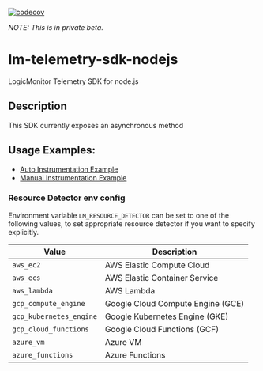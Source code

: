 [![codecov](https://codecov.io/gh/logicmonitor/lm-telemetry-sdk-nodejs/branch/main/graph/badge.svg?token=NCXEJLVNWH)](https://codecov.io/gh/logicmonitor/lm-telemetry-sdk-nodejs)

_NOTE: This is in private beta._
# lm-telemetry-sdk-nodejs
LogicMonitor Telemetry SDK for node.js

## Description

This SDK currently exposes an asynchronous method 
## Usage Examples:

- [Auto Instrumentation Example](https://github.com/logicmonitor/lm-telemetry-sdk-nodejs/tree/main/examples/auto-instrumentation)
- [Manual Instrumentation Example](https://github.com/logicmonitor/lm-telemetry-sdk-nodejs/tree/main/examples/manual-instrumentation)

### Resource Detector env config

Environment variable `LM_RESOURCE_DETECTOR` can be set to one of the following values, to set appropriate resource detector if you want to specify explicitly.

| Value                     | Description|
|---------------------------|-------------------------------------|
| `aws_ec2`                 | AWS Elastic Compute Cloud |
| `aws_ecs`                 | AWS Elastic Container Service |
| `aws_lambda`              | AWS Lambda |
| `gcp_compute_engine`      | Google Cloud Compute Engine (GCE) |
| `gcp_kubernetes_engine`   | Google Kubernetes Engine (GKE) |
| `gcp_cloud_functions`     | Google Cloud Functions (GCF) |
| `azure_vm`								| Azure VM |
| `azure_functions`         | Azure Functions |


